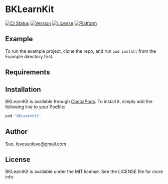 # BKLearnKit

[![CI Status](https://img.shields.io/travis/Suo/BKLearnKit.svg?style=flat)](https://travis-ci.org/Suo/BKLearnKit)
[![Version](https://img.shields.io/cocoapods/v/BKLearnKit.svg?style=flat)](https://cocoapods.org/pods/BKLearnKit)
[![License](https://img.shields.io/cocoapods/l/BKLearnKit.svg?style=flat)](https://cocoapods.org/pods/BKLearnKit)
[![Platform](https://img.shields.io/cocoapods/p/BKLearnKit.svg?style=flat)](https://cocoapods.org/pods/BKLearnKit)

## Example

To run the example project, clone the repo, and run `pod install` from the Example directory first.

## Requirements

## Installation

BKLearnKit is available through [CocoaPods](https://cocoapods.org). To install
it, simply add the following line to your Podfile:

```ruby
pod 'BKLearnKit'
```

## Author

Suo, lovesuolove@gmail.com

## License

BKLearnKit is available under the MIT license. See the LICENSE file for more info.
